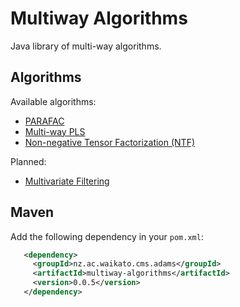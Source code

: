 # Multiway Algorithms

Java library of multi-way algorithms.


## Algorithms

Available algorithms:

* [PARAFAC](http://www.models.life.ku.dk/~rasmus/presentations/parafac_tutorial/paraf.htm)
* [Multi-way PLS](http://www.models.life.ku.dk/~rasmus/presentations/Npls_sugar/npls.htm)
* [Non-negative Tensor Factorization (NTF)](https://dl.acm.org/citation.cfm?id=1102451)

Planned:


* [Multivariate Filtering](http://wiki.eigenvector.com/index.php?title=Advanced_Preprocessing:_Multivariate_Filtering)


## Maven

Add the following dependency in your `pom.xml`:

```xml
   <dependency>
     <groupId>nz.ac.waikato.cms.adams</groupId>
     <artifactId>multiway-algorithms</artifactId>
     <version>0.0.5</version>
   </dependency>
```

